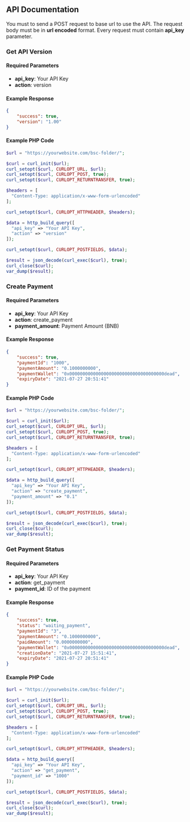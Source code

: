 ## API Documentation
You must to send a POST request to base url to use the API. The request body must be in **url encoded** format. Every request must contain **api_key** parameter.

### Get API Version
#### Required Parameters
* **api_key**: Your API Key
* **action**: version
#### Example Response
```json
{
    "success": true,
    "version": "1.00"
}
```
#### Example PHP Code
```php
$url = "https://yourwebsite.com/bsc-folder/";

$curl = curl_init($url);
curl_setopt($curl, CURLOPT_URL, $url);
curl_setopt($curl, CURLOPT_POST, true);
curl_setopt($curl, CURLOPT_RETURNTRANSFER, true);

$headers = [
  "Content-Type: application/x-www-form-urlencoded"
];

curl_setopt($curl, CURLOPT_HTTPHEADER, $headers);

$data = http_build_query([
  "api_key" => "Your API Key",
  "action" => "version"
]);

curl_setopt($curl, CURLOPT_POSTFIELDS, $data);

$result = json_decode(curl_exec($curl), true);
curl_close($curl);
var_dump($result);
```

### Create Payment
#### Required Parameters
* **api_key**: Your API Key
* **action**: create_payment
* **payment_amount**: Payment Amount (BNB)
#### Example Response
```json
{
    "success": true,
    "paymentId": "1000",
    "paymentAmount": "0.1000000000",
    "paymentWallet": "0x000000000000000000000000000000000000dead",
    "expiryDate": "2021-07-27 20:51:41"
}
```
#### Example PHP Code
```php
$url = "https://yourwebsite.com/bsc-folder/";

$curl = curl_init($url);
curl_setopt($curl, CURLOPT_URL, $url);
curl_setopt($curl, CURLOPT_POST, true);
curl_setopt($curl, CURLOPT_RETURNTRANSFER, true);

$headers = [
  "Content-Type: application/x-www-form-urlencoded"
];

curl_setopt($curl, CURLOPT_HTTPHEADER, $headers);

$data = http_build_query([
  "api_key" => "Your API Key",
  "action" => "create_payment",
  "payment_amount" => "0.1"
]);

curl_setopt($curl, CURLOPT_POSTFIELDS, $data);

$result = json_decode(curl_exec($curl), true);
curl_close($curl);
var_dump($result);
```

### Get Payment Status
#### Required Parameters
* **api_key**: Your API Key
* **action**: get_payment
* **payment_id**: ID of the payment
#### Example Response
```json
{
    "success": true,
    "status": "waiting_payment",
    "paymentId": "3",
    "paymentAmount": "0.1000000000",
    "paidAmount": "0.0000000000",
    "paymentWallet": "0x000000000000000000000000000000000000dead",
    "creationDate": "2021-07-27 15:51:41",
    "expiryDate": "2021-07-27 20:51:41"
}
```
#### Example PHP Code
```php
$url = "https://yourwebsite.com/bsc-folder/";

$curl = curl_init($url);
curl_setopt($curl, CURLOPT_URL, $url);
curl_setopt($curl, CURLOPT_POST, true);
curl_setopt($curl, CURLOPT_RETURNTRANSFER, true);

$headers = [
  "Content-Type: application/x-www-form-urlencoded"
];

curl_setopt($curl, CURLOPT_HTTPHEADER, $headers);

$data = http_build_query([
  "api_key" => "Your API Key",
  "action" => "get_payment",
  "payment_id" => "1000"
]);

curl_setopt($curl, CURLOPT_POSTFIELDS, $data);

$result = json_decode(curl_exec($curl), true);
curl_close($curl);
var_dump($result);
```

